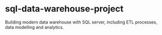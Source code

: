 # sql-data-warehouse-project
Building modern data warehouse with SQL server, including ETL processes, data modelling and analytics. 
